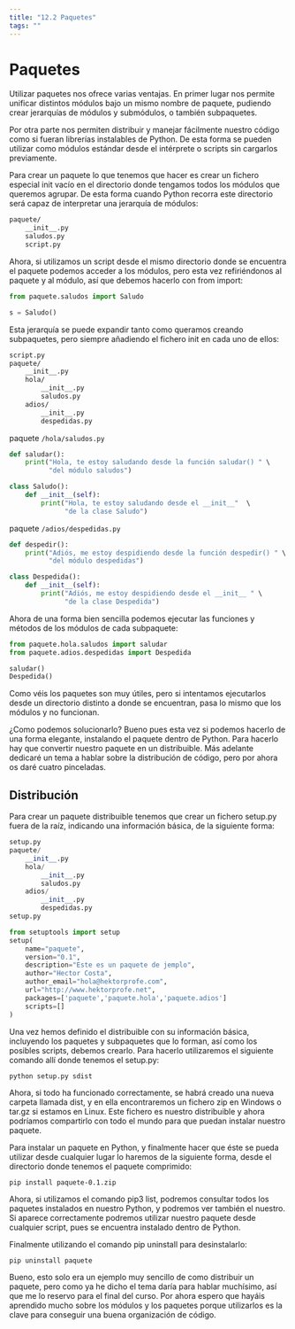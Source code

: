 ```yaml
---
title: "12.2 Paquetes"
tags: ""
---
```


# Paquetes

Utilizar paquetes nos ofrece varias ventajas. En primer lugar nos permite unificar distintos módulos bajo un mismo nombre de paquete, pudiendo crear jerarquías de módulos y submódulos, o también subpaquetes.

Por otra parte nos permiten distribuir y manejar fácilmente nuestro código como si fueran librerías instalables de Python. De esta forma se pueden utilizar como módulos estándar desde el intérprete o scripts sin cargarlos previamente.

Para crear un paquete lo que tenemos que hacer es crear un fichero especial init vacío en el directorio donde tengamos todos los módulos que queremos agrupar. De esta forma cuando Python recorra este directorio será capaz de interpretar una jerarquía de módulos:

```sh
paquete/
    __init__.py
    saludos.py
    script.py
```

Ahora, si utilizamos un script desde el mismo directorio donde se encuentra el paquete podemos acceder a los módulos, pero esta vez refiriéndonos al paquete y al módulo, así que debemos hacerlo con from import:

```python
from paquete.saludos import Saludo

s = Saludo()
```

Esta jerarquía se puede expandir tanto como queramos creando subpaquetes, pero siempre añadiendo el fichero init en cada uno de ellos:

```sh
script.py
paquete/
    __init__.py
    hola/
        __init__.py
        saludos.py
    adios/
        __init__.py
        despedidas.py
```

paquete `/hola/saludos.py`

```python
def saludar():
    print("Hola, te estoy saludando desde la función saludar() " \
          "del módulo saludos")

class Saludo():
    def __init__(self):
        print("Hola, te estoy saludando desde el __init__"  \
              "de la clase Saludo")
```

paquete `/adios/despedidas.py`

```python
def despedir():
    print("Adiós, me estoy despidiendo desde la función despedir() " \
          "del módulo despedidas")

class Despedida():
    def __init__(self):
        print("Adiós, me estoy despidiendo desde el __init__ " \
              "de la clase Despedida")
```

Ahora de una forma bien sencilla podemos ejecutar las funciones y métodos de los módulos de cada subpaquete:

```python
from paquete.hola.saludos import saludar
from paquete.adios.despedidas import Despedida

saludar()
Despedida()
```

Como véis los paquetes son muy útiles, pero si intentamos ejecutarlos desde un directorio distinto a donde se encuentran, pasa lo mismo que los módulos y no funcionan.

¿Como podemos solucionarlo? Bueno pues esta vez si podemos hacerlo de una forma elegante, instalando el paquete dentro de Python. Para hacerlo hay que convertir nuestro paquete en un distribuible. Más adelante dedicaré un tema a hablar sobre la distribución de código, pero por ahora os daré cuatro pinceladas.

## Distribución

Para crear un paquete distribuible tenemos que crear un fichero setup.py fuera de la raíz, indicando una información básica, de la siguiente forma:

```python
setup.py
paquete/
    __init__.py
    hola/
        __init__.py
        saludos.py
    adios/
        __init__.py
        despedidas.py
setup.py

from setuptools import setup
setup(
    name="paquete",
    version="0.1",
    description="Este es un paquete de jemplo",
    author="Hector Costa",
    author_email="hola@hektorprofe.com",
    url="http://www.hektorprofe.net",
    packages=['paquete','paquete.hola','paquete.adios']
    scripts=[]
)
```

Una vez hemos definido el distribuible con su información básica, incluyendo los paquetes y subpaquetes que lo forman, así como los posibles scripts, debemos crearlo. Para hacerlo utilizaremos el siguiente comando allí donde tenemos el setup.py:

`python setup.py sdist`

Ahora, si todo ha funcionado correctamente, se habrá creado una nueva carpeta llamada dist, y en ella encontraremos un fichero zip en Windows o tar.gz si estamos en Linux. Este fichero es nuestro distribuible y ahora podríamos compartirlo con todo el mundo para que puedan instalar nuestro paquete.

Para instalar un paquete en Python, y finalmente hacer que éste se pueda utilizar desde cualquier lugar lo haremos de la siguiente forma, desde el directorio donde tenemos el paquete comprimido:

`pip install paquete-0.1.zip`

Ahora, si utilizamos el comando pip3 list, podremos consultar todos los paquetes instalados en nuestro Python, y podremos ver también el nuestro. Si aparece correctamente podremos utilizar nuestro paquete desde cualquier script, pues se encuentra instalado dentro de Python.

Finalmente utilizando el comando pip uninstall para desinstalarlo:

`pip uninstall paquete`

Bueno, esto solo era un ejemplo muy sencillo de como distribuir un paquete, pero como ya he dicho el tema daría para hablar muchísimo, así que me lo reservo para el final del curso. Por ahora espero que hayáis aprendido mucho sobre los módulos y los paquetes porque utilizarlos es la clave para conseguir una buena organización de código.
